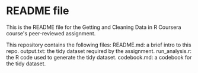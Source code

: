 # README file 
This is the README file for the Getting and Cleaning Data in R Coursera course's peer-reviewed assignment.

This repository contains the following files:
README.md: a brief intro to this repo.
output.txt: the tidy dataset required by the assignment.
run_analysis.r: the R code used to generate the tidy dataset.
codebook.md: a codebook for the tidy dataset.
